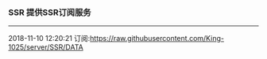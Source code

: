 ### SSR 提供SSR订阅服务
---
2018-11-10 12:20:21 订阅:https://raw.githubusercontent.com/King-1025/server/SSR/DATA
